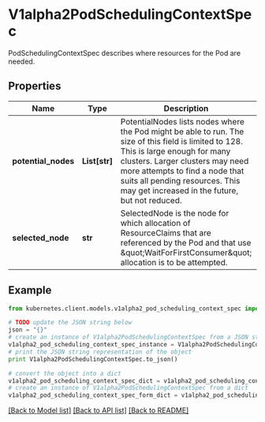 # V1alpha2PodSchedulingContextSpec

PodSchedulingContextSpec describes where resources for the Pod are needed.

## Properties
Name | Type | Description | Notes
------------ | ------------- | ------------- | -------------
**potential_nodes** | **List[str]** | PotentialNodes lists nodes where the Pod might be able to run.  The size of this field is limited to 128. This is large enough for many clusters. Larger clusters may need more attempts to find a node that suits all pending resources. This may get increased in the future, but not reduced. | [optional] 
**selected_node** | **str** | SelectedNode is the node for which allocation of ResourceClaims that are referenced by the Pod and that use \&quot;WaitForFirstConsumer\&quot; allocation is to be attempted. | [optional] 

## Example

```python
from kubernetes.client.models.v1alpha2_pod_scheduling_context_spec import V1alpha2PodSchedulingContextSpec

# TODO update the JSON string below
json = "{}"
# create an instance of V1alpha2PodSchedulingContextSpec from a JSON string
v1alpha2_pod_scheduling_context_spec_instance = V1alpha2PodSchedulingContextSpec.from_json(json)
# print the JSON string representation of the object
print V1alpha2PodSchedulingContextSpec.to_json()

# convert the object into a dict
v1alpha2_pod_scheduling_context_spec_dict = v1alpha2_pod_scheduling_context_spec_instance.to_dict()
# create an instance of V1alpha2PodSchedulingContextSpec from a dict
v1alpha2_pod_scheduling_context_spec_form_dict = v1alpha2_pod_scheduling_context_spec.from_dict(v1alpha2_pod_scheduling_context_spec_dict)
```
[[Back to Model list]](../README.md#documentation-for-models) [[Back to API list]](../README.md#documentation-for-api-endpoints) [[Back to README]](../README.md)


